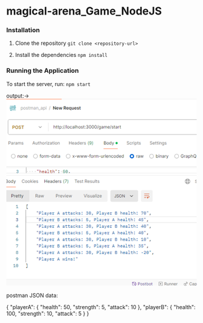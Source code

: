 # magical-arena_Game_NodeJS

### Installation

1. Clone the repository
    `git clone <repository-url>`

2. Install the dependencies
    `npm install`

### Running the Application

To start the server, run:
`npm start`

output:->
![postman output](image.png)

postman JSON data:

{
  "playerA": {
    "health": 50,
    "strength": 5,
    "attack": 10
  },
  "playerB": {
    "health": 100,
    "strength": 10,
    "attack": 5
  }
}
